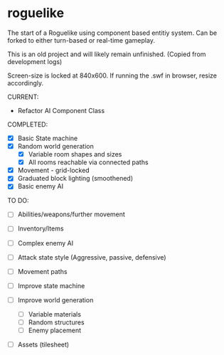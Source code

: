 # roguelike
The start of a Roguelike using component based entitiy system. 
Can be forked to either turn-based or real-time gameplay.

This is an old project and will likely remain unfinished.
(Copied from development logs)

Screen-size is locked at 840x600. If running the .swf in browser, resize accordingly.


CURRENT:

 * Refactor AI Component Class

COMPLETED:
 - [x] Basic State machine
 - [x] Random world generation
   - [x] Variable room shapes and sizes
   - [x] All rooms reachable via connected paths
 - [x] Movement - grid-locked
 - [x] Graduated block lighting (smoothened)
 - [x] Basic enemy AI

TO DO:
 
 - [ ] Abilities/weapons/further movement
 - [ ] Inventory/Items
 - [ ] Complex enemy AI
 - [ ]  Attack state style (Aggressive, passive, defensive)
   - [ ] Movement paths
 - [ ] Improve state machine
 - [ ] Improve world generation
   - [ ] Variable materials
   - [ ] Random structures
   - [ ] Enemy placement
 - [ ] Assets (tilesheet)

